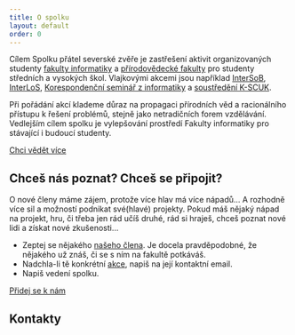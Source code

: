 ```yaml
---
title: O spolku
layout: default
order: 0
---
```


Cílem Spolku přátel severské zvěře je zastřešení aktivit organizovaných studenty <a href="https://www.fi.muni.cz/">fakulty informatiky</a> a <a href="http://www.sci.muni.cz/">přírodovědecké fakulty</a> pro studenty středních a vysokých škol. Vlajkovými akcemi jsou například <a href="https://intersob.math.muni.cz/">InterSoB</a>, <a href="https://interlos.fi.muni.cz/">InterLoS</a>, <a href="https://ksi.fi.muni.cz/">Korespondenční seminář z informatiky</a> a <a href="https://kscuk.fi.muni.cz">soustředění K-SCUK</a>.

Při pořádání akcí klademe důraz na propagaci přírodních věd a racionálního
přístupu k řešení problémů, stejně jako netradičních forem vzdělávání.
Vedlejším cílem spolku je vylepšování prostředí Fakulty informatiky pro
stávající i budoucí studenty.

<a class="btn btn-large" href="/events">Chci vědět více</a>

## Chceš nás poznat? Chceš se připojit?

O nové členy máme zájem, protože více hlav má více nápadů... A rozhodně
více sil a možností podnikat své(hlavé) projekty. Pokud máš nějaký nápad
na projekt, hru, či třeba jen rád učíš druhé, rád si hraješ, chceš poznat nové
lidi a získat nové zkušenosti&hellip;

 * Zeptej se nějakého [našeho člena](/members). Je docela
   pravděpodobné, že nějakého už znáš, či se s ním na fakultě potkáváš.
 * Nadchla-li tě konkrétní [akce](/events), napiš na její kontaktní email.
 * Napiš vedení spolku.

<a class="btn btn-large" href="/prihlaska">Přidej se k nám</a>

<a name="contact"></a>
## Kontakty

<div class="center">
<a class="fa fa-fw fa-envelope fa-2x" href="mailto:zverinec-vybor@fi.muni.cz"></a>
<a class="fab fa-fw fa-facebook-square fa-2x" href="https://www.facebook.com/zverinec"></a>
<a class="fab fa-fw fa-youtube fa-2x" href="https://www.youtube.com/channel/UCmodZoLOSBFiFgimfAN5hpA"></a>
<a class="fab fa-fw fa-instagram-square fa-2x" href="https://instagram.com/spolekzverinec"></a>
</div>
